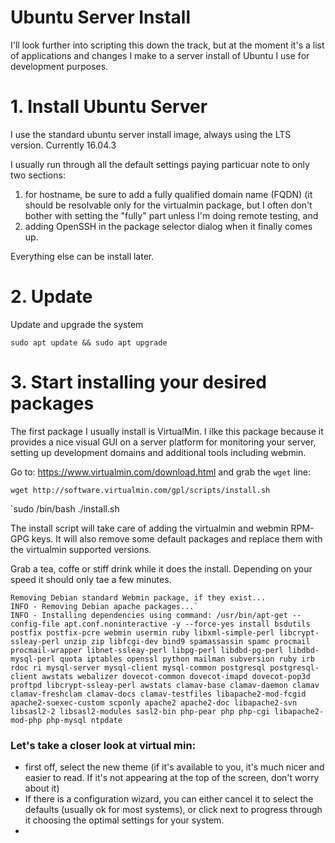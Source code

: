 # Ubuntu Server Install

I'll look further into scripting this down the track, but at the moment it's a list of applications and changes I make to a server install of Ubuntu I use for development purposes. 

# 1. Install Ubuntu Server
I use the standard ubuntu server install image, always using the LTS version. Currently 16.04.3

I usually run through all the default settings paying particuar note to only two sections:

1. for hostname, be sure to add a fully qualified domain name (FQDN) (it should be resolvable only for the virtualmin package, but I often don't bother with setting the "fully" part unless I'm doing remote testing, and
2. adding OpenSSH in the package selector dialog when it finally comes up. 

Everything else can be install later.

# 2. Update
Update and upgrade the system 

`sudo apt update && sudo apt upgrade`

# 3. Start installing your desired packages
The first package I usually install is VirtualMin. I ilke this package because it provides a nice visual GUI on a server platform for monitoring your server, setting up development domains and additional tools including webmin.

Go to: https://www.virtualmin.com/download.html and grab the `wget` line:

`wget http://software.virtualmin.com/gpl/scripts/install.sh`

`sudo /bin/bash ./install.sh

The install script will take care of adding the virtualmin and webmin RPM-GPG keys. It will also remove some default packages and replace them with the virtualmin supported versions. 

Grab a tea, coffe or stiff drink while it does the install. Depending on your speed it should only tae a few minutes. 

    Removing Debian standard Webmin package, if they exist...
    INFO - Removing Debian apache packages...`
    INFO - Installing dependencies using command: /usr/bin/apt-get --config-file apt.conf.noninteractive -y --force-yes install bsdutils postfix postfix-pcre webmin usermin ruby libxml-simple-perl libcrypt-ssleay-perl unzip zip libfcgi-dev bind9 spamassassin spamc procmail procmail-wrapper libnet-ssleay-perl libpg-perl libdbd-pg-perl libdbd-mysql-perl quota iptables openssl python mailman subversion ruby irb rdoc ri mysql-server mysql-client mysql-common postgresql postgresql-client awstats webalizer dovecot-common dovecot-imapd dovecot-pop3d proftpd libcrypt-ssleay-perl awstats clamav-base clamav-daemon clamav clamav-freshclam clamav-docs clamav-testfiles libapache2-mod-fcgid apache2-suexec-custom scponly apache2 apache2-doc libapache2-svn libsasl2-2 libsasl2-modules sasl2-bin php-pear php php-cgi libapache2-mod-php php-mysql ntpdate

### Let's take a closer look at virtual min:
* first off, select the new theme (if it's available to you, it's much nicer and easier to read. If it's not appearing at the top of the screen, don't worry about it)
* If there is a configuration wizard, you can either cancel it to select the defaults (usually ok for most systems), or click next to progress through it choosing the optimal settings for your system.
* 
